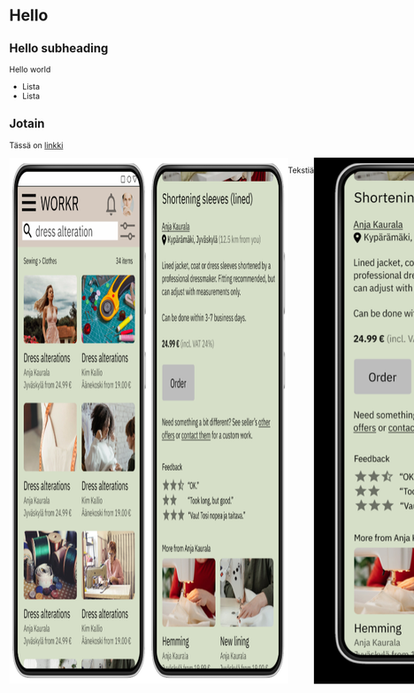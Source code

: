 # Hello

## Hello subheading

Hello world

- Lista
- Lista

## Jotain

Tässä on [linkki](https://ruulnoke.github.io/)

<style>
.container {
  display:flex;
}

.container img {
  max-width: 100%;
}
</style>

<div class="container">
  <img src="images/school-project-figma-mockups.png">
  
Tekstiä

  <img src="images/school-project-figma-mockup-2.PNG">
  <img src="images/school-project-figma-mockup-2.PNG">
</div>
